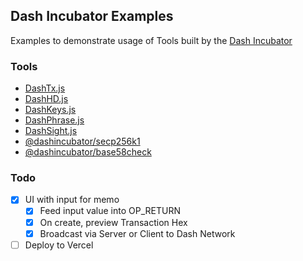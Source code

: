 ## Dash Incubator Examples

Examples to demonstrate usage of Tools built by the [Dash Incubator](https://github.com/dashhive)

### Tools
- [DashTx.js](https://github.com/dashhive/DashTx.js)
- [DashHD.js](https://github.com/dashhive/DashHD.js)
- [DashKeys.js](https://github.com/dashhive/DashKeys.js)
- [DashPhrase.js](https://github.com/dashhive/DashPhrase.js)
- [DashSight.js](https://github.com/dashhive/DashSight.js)
- [@dashincubator/secp256k1](https://github.com/dashhive/secp256k1.js)
- [@dashincubator/base58check](https://github.com/dashhive/base58check.js)

### Todo
- [x] UI with input for memo
  - [x] Feed input value into OP_RETURN
  - [x] On create, preview Transaction Hex
  - [x] Broadcast via Server or Client to Dash Network
- [ ] Deploy to Vercel